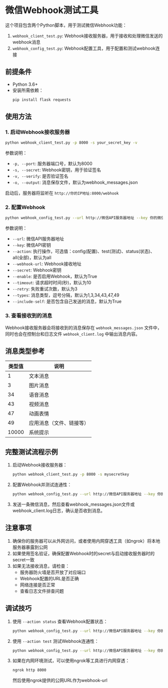# 微信Webhook测试工具

这个项目包含两个Python脚本，用于测试微信Webhook功能：
1. `webhook_client_test.py`: Webhook接收服务器，用于接收和处理微信发送的webhook消息
2. `webhook_config_test.py`: Webhook配置工具，用于配置和测试webhook连接

## 前提条件

- Python 3.6+
- 安装所需依赖：
  ```bash
  pip install flask requests
  ```

## 使用方法

### 1. 启动Webhook接收服务器

```bash
python webhook_client_test.py -p 8000 -s your_secret_key -v
```

参数说明：
- `-p, --port`: 服务器端口号，默认为8000
- `-s, --secret`: Webhook密钥，用于验证签名
- `-v, --verify`: 是否验证签名
- `-o, --output`: 消息保存文件，默认为webhook_messages.json

启动后，服务器将监听在 `http://你的IP地址:8000/webhook`

### 2. 配置Webhook

```bash
python webhook_config_test.py --url http://微信API服务器地址 --key 你的微信API密钥 --webhook-url http://你的IP地址:8000/webhook --secret your_secret_key
```

参数说明：
- `--url`: 微信API服务器地址
- `--key`: 微信API密钥
- `--action`: 执行操作，可选值：config(配置)、test(测试)、status(状态)、all(全部)，默认为all
- `--webhook-url`: Webhook接收地址
- `--secret`: Webhook密钥
- `--enable`: 是否启用Webhook，默认为True
- `--timeout`: 请求超时时间(秒)，默认为10
- `--retry`: 失败重试次数，默认为3
- `--types`: 消息类型，逗号分隔，默认为1,3,34,43,47,49
- `--include-self`: 是否包含自己发送的消息，默认为True

### 3. 查看接收到的消息

Webhook接收服务器会将接收到的消息保存在 `webhook_messages.json` 文件中，同时也会在控制台和日志文件 `webhook_client.log` 中输出消息内容。

## 消息类型参考

| 类型值 | 说明 |
|-------|------|
| 1 | 文本消息 |
| 3 | 图片消息 |
| 34 | 语音消息 |
| 43 | 视频消息 |
| 47 | 动画表情 |
| 49 | 应用消息（文件、链接等） |
| 10000 | 系统提示 |

## 完整测试流程示例

1. 启动Webhook接收服务器：
   ```bash
   python webhook_client_test.py -p 8000 -s mysecretkey
   ```

2. 配置Webhook并测试连通性：
   ```bash
   python webhook_config_test.py --url http://微信API服务器地址 --key 你的微信API密钥 --webhook-url http://你的公网IP:8000/webhook --secret mysecretkey
   ```

3. 发送一条微信消息，然后查看webhook_messages.json文件或webhook_client.log日志，确认是否收到消息。

## 注意事项

1. 确保你的服务器可以从外网访问，或者使用内网穿透工具（如ngrok）将本地服务器暴露到公网
2. 如果使用签名验证，确保配置Webhook时的secret与启动接收服务器时的secret一致
3. 如果无法接收消息，请检查：
   - 服务器防火墙是否开放了对应端口
   - Webhook配置的URL是否正确
   - 网络连接是否正常
   - 查看日志文件排查问题

## 调试技巧

1. 使用 `--action status` 查看Webhook配置状态：
   ```bash
   python webhook_config_test.py --url http://微信API服务器地址 --key 你的微信API密钥 --action status
   ```

2. 使用 `--action test` 测试Webhook连通性：
   ```bash
   python webhook_config_test.py --url http://微信API服务器地址 --key 你的微信API密钥 --action test
   ```

3. 如果在内网环境测试，可以使用ngrok等工具进行内网穿透：
   ```bash
   ngrok http 8000
   ```
   然后使用ngrok提供的公网URL作为webhook-url 